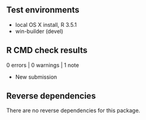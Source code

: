 ## Test environments

* local OS X install, R 3.5.1
* win-builder (devel)

## R CMD check results

0 errors | 0 warnings | 1 note

* New submission

## Reverse dependencies

There are no reverse dependencies for this package.